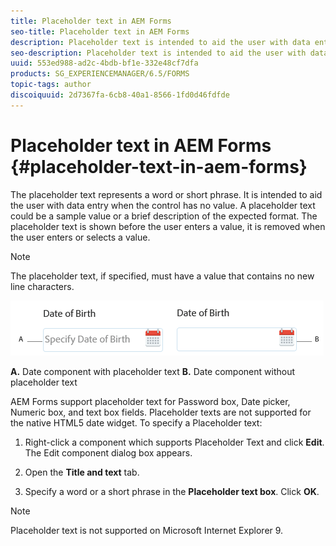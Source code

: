 ```yaml
---
title: Placeholder text in AEM Forms
seo-title: Placeholder text in AEM Forms
description: Placeholder text is intended to aid the user with data entry when the control has no value. It could be a sample value or a brief description of the expected format.
seo-description: Placeholder text is intended to aid the user with data entry when the control has no value. It could be a sample value or a brief description of the expected format.
uuid: 553ed988-ad2c-4bdb-bf1e-332e48cf7dfa
products: SG_EXPERIENCEMANAGER/6.5/FORMS
topic-tags: author
discoiquuid: 2d7367fa-6cb8-40a1-8566-1fd0d46fdfde
---
```


# Placeholder text in AEM Forms {#placeholder-text-in-aem-forms}

The placeholder text represents a word or short phrase. It is intended to aid the user with data entry when the control has no value. A placeholder text could be a sample value or a brief description of the expected format. The placeholder text is shown before the user enters a value, it is removed when the user enters or selects a value.

>[!NOTE]
>
>The placeholder text, if specified, must have a value that contains no new line characters.

![Date component with and without placeholder text](assets/dat-picker-place-holder-text.png)

**A.** Date component with placeholder text **B.** Date component without placeholder text

AEM Forms support placeholder text for Password box, Date picker, Numeric box, and text box fields.
Placeholder texts are not supported for the native HTML5 date widget. To specify a Placeholder text:

1. Right-click a component which supports Placeholder Text and click **Edit**. The Edit component dialog box appears.

1. Open the **Title and text** tab.
1. Specify a word or a short phrase in the **Placeholder text box**. Click **OK**.

>[!NOTE]
>
>Placeholder text is not supported on Microsoft Internet Explorer 9.


